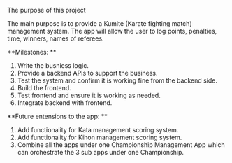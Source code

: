The purpose of this project

The main purpose is to provide a Kumite (Karate fighting match) management system. 
The app will allow the user to log points, penalties, time, winners, names of referees. 

**Milestones: **
1. Write the busniess logic.
2. Provide a backend APIs to support the business.
3. Test the system and confirm it is working fine from the backend side.
4. Build the frontend.
5. Test frontend and ensure it is working as needed.
6. Integrate backend with frontend.

**Future entensions to the app: **
1. Add functionality for Kata management scoring system.
2. Add functionality for Kihon management scoring system.
3. Combine all the apps under one Championship Management App which can orchestrate the 3 sub apps under one Championship.
